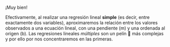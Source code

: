 ¡Muy bien! 

Efectivamente, al realizar una regresión lineal **simple** (es decir, entre exactamente dos variables), aproximaremos la relación entre los valores observados a una ecuación lineal, con una pendiente (m) y una ordenada al origen (b).  Las regresiones lineales _múltiples_ son un pelín 🤏 más complejas y por ello por nos concentraremos en las primeras. 
